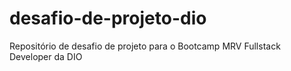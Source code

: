 # desafio-de-projeto-dio
Repositório de desafio de projeto para o Bootcamp MRV Fullstack Developer da DIO

